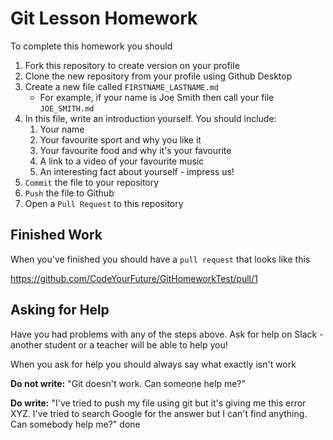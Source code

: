 # Git Lesson Homework

To complete this homework you should

1. Fork this repository to create version on your profile
2. Clone the new repository from your profile using Github Desktop
3. Create a new file called `FIRSTNAME_LASTNAME.md`
   - For example, if your name is Joe Smith then call your file `JOE_SMITH.md`
4. In this file, write an introduction yourself. You should include:
   1. Your name
   2. Your favourite sport and why you like it
   3. Your favourite food and why it's your favourite
   4. A link to a video of your favourite music
   5. An interesting fact about yourself - impress us!
5. `Commit` the file to your repository
6. `Push` the file to Github
7. Open a `Pull Request` to this repository

## Finished Work

When you've finished you should have a `pull request` that looks like this

https://github.com/CodeYourFuture/GitHomeworkTest/pull/1

## Asking for Help

Have you had problems with any of the steps above. Ask for help on Slack - another student or a teacher will be able to help you!

When you ask for help you should always say what exactly isn't work

**Do not write:** "Git doesn't work. Can someone help me?"

**Do write:** "I've tried to push my file using git but it's giving me this error XYZ. I've tried to search Google for the answer but I can't find anything. Can somebody help me?"
done